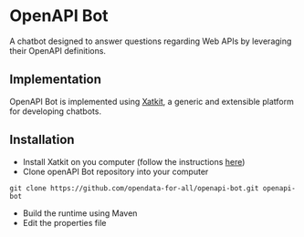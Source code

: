 # OpenAPI Bot

A chatbot designed to answer questions regarding Web APIs by leveraging their OpenAPI definitions.

## Implementation

OpenAPI Bot is implemented using [Xatkit](https://xatkit.com/), a generic and extensible platform for developing chatbots.

## Installation

- Install Xatkit on you computer (follow the instructions [here](https://github.com/xatkit-bot-platform/xatkit))
- Clone openAPI Bot repository into your computer
```
git clone https://github.com/opendata-for-all/openapi-bot.git openapi-bot
```
- Build the runtime using Maven
- Edit the properties file
